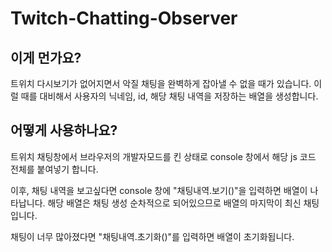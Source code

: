 # Twitch-Chatting-Observer

## 이게 먼가요?
트위치 다시보기가 없어지면서 악질 채팅을 완벽하게 잡아낼 수 없을 때가 있습니다.
이럴 때를 대비해서 사용자의 닉네임, id, 해당 채팅 내역을 저장하는 배열을 생성합니다.

## 어떻게 사용하나요?
트위치 채팅창에서 브라우저의 개발자모드를 킨 상태로 console 창에서 해당 js 코드 전체를 붙여넣기 합니다.

이후, 채팅 내역을 보고싶다면 console 창에 "채팅내역.보기()"을 입력하면 배열이 나타납니다.
해당 배열은 채팅 생성 순차적으로 되어있으므로 배열의 마지막이 최신 채팅입니다.

채팅이 너무 많아졌다면 "채팅내역.초기화()"를 입력하면 배열이 초기화됩니다.
